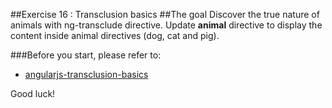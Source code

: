 ##Exercise 16 : Transclusion basics
##The goal
Discover the true nature of animals with ng-transclude directive. Update **animal** directive to display the content inside animal directives (dog, cat and pig). 

###Before you start, please refer to:
* [angularjs-transclusion-basics](https://egghead.io/lessons/angularjs-transclusion-basics)

Good luck!
